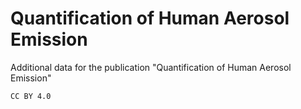 # Quantification of Human Aerosol Emission
Additional data for the publication "Quantification of Human Aerosol Emission"

`CC BY 4.0`

